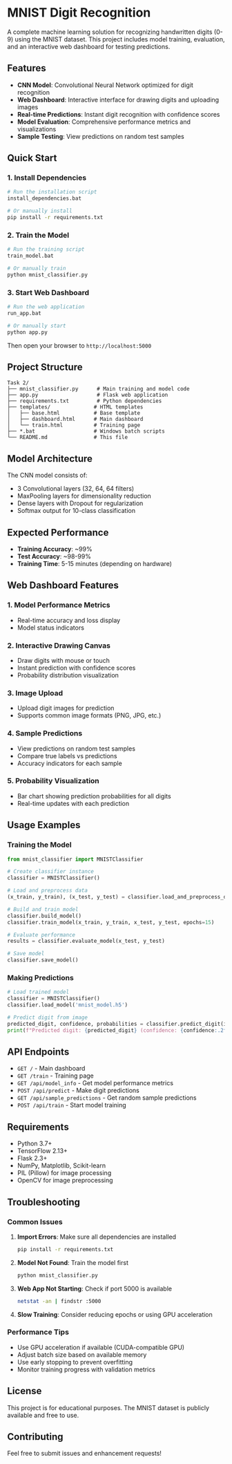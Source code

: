 # MNIST Digit Recognition

A complete machine learning solution for recognizing handwritten digits (0-9) using the MNIST dataset. This project includes model training, evaluation, and an interactive web dashboard for testing predictions.

## Features

- **CNN Model**: Convolutional Neural Network optimized for digit recognition
- **Web Dashboard**: Interactive interface for drawing digits and uploading images
- **Real-time Predictions**: Instant digit recognition with confidence scores
- **Model Evaluation**: Comprehensive performance metrics and visualizations
- **Sample Testing**: View predictions on random test samples

## Quick Start

### 1. Install Dependencies
```bash
# Run the installation script
install_dependencies.bat

# Or manually install
pip install -r requirements.txt
```

### 2. Train the Model
```bash
# Run the training script
train_model.bat

# Or manually train
python mnist_classifier.py
```

### 3. Start Web Dashboard
```bash
# Run the web application
run_app.bat

# Or manually start
python app.py
```

Then open your browser to `http://localhost:5000`

## Project Structure

```
Task 2/
├── mnist_classifier.py      # Main training and model code
├── app.py                   # Flask web application
├── requirements.txt         # Python dependencies
├── templates/              # HTML templates
│   ├── base.html           # Base template
│   ├── dashboard.html      # Main dashboard
│   └── train.html          # Training page
├── *.bat                   # Windows batch scripts
└── README.md               # This file
```

## Model Architecture

The CNN model consists of:
- 3 Convolutional layers (32, 64, 64 filters)
- MaxPooling layers for dimensionality reduction
- Dense layers with Dropout for regularization
- Softmax output for 10-class classification

## Expected Performance

- **Training Accuracy**: ~99%
- **Test Accuracy**: ~98-99%
- **Training Time**: 5-15 minutes (depending on hardware)

## Web Dashboard Features

### 1. Model Performance Metrics
- Real-time accuracy and loss display
- Model status indicators

### 2. Interactive Drawing Canvas
- Draw digits with mouse or touch
- Instant prediction with confidence scores
- Probability distribution visualization

### 3. Image Upload
- Upload digit images for prediction
- Supports common image formats (PNG, JPG, etc.)

### 4. Sample Predictions
- View predictions on random test samples
- Compare true labels vs predictions
- Accuracy indicators for each sample

### 5. Probability Visualization
- Bar chart showing prediction probabilities for all digits
- Real-time updates with each prediction

## Usage Examples

### Training the Model
```python
from mnist_classifier import MNISTClassifier

# Create classifier instance
classifier = MNISTClassifier()

# Load and preprocess data
(x_train, y_train), (x_test, y_test) = classifier.load_and_preprocess_data()

# Build and train model
classifier.build_model()
classifier.train_model(x_train, y_train, x_test, y_test, epochs=15)

# Evaluate performance
results = classifier.evaluate_model(x_test, y_test)

# Save model
classifier.save_model()
```

### Making Predictions
```python
# Load trained model
classifier = MNISTClassifier()
classifier.load_model('mnist_model.h5')

# Predict digit from image
predicted_digit, confidence, probabilities = classifier.predict_digit(image_array)
print(f"Predicted digit: {predicted_digit} (confidence: {confidence:.2f})")
```

## API Endpoints

- `GET /` - Main dashboard
- `GET /train` - Training page
- `GET /api/model_info` - Get model performance metrics
- `POST /api/predict` - Make digit predictions
- `GET /api/sample_predictions` - Get random sample predictions
- `POST /api/train` - Start model training

## Requirements

- Python 3.7+
- TensorFlow 2.13+
- Flask 2.3+
- NumPy, Matplotlib, Scikit-learn
- PIL (Pillow) for image processing
- OpenCV for image preprocessing

## Troubleshooting

### Common Issues

1. **Import Errors**: Make sure all dependencies are installed
   ```bash
   pip install -r requirements.txt
   ```

2. **Model Not Found**: Train the model first
   ```bash
   python mnist_classifier.py
   ```

3. **Web App Not Starting**: Check if port 5000 is available
   ```bash
   netstat -an | findstr :5000
   ```

4. **Slow Training**: Consider reducing epochs or using GPU acceleration

### Performance Tips

- Use GPU acceleration if available (CUDA-compatible GPU)
- Adjust batch size based on available memory
- Use early stopping to prevent overfitting
- Monitor training progress with validation metrics

## License

This project is for educational purposes. The MNIST dataset is publicly available and free to use.

## Contributing

Feel free to submit issues and enhancement requests!